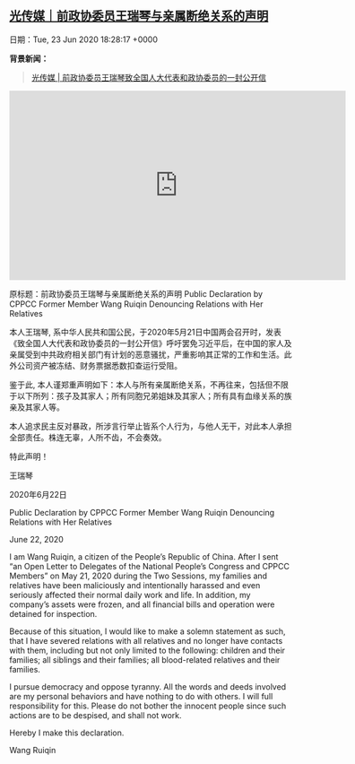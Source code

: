 [光传媒｜前政协委员王瑞琴与亲属断绝关系的声明](https://chinadigitaltimes.net/chinese/2020/06/%e5%85%89%e4%bc%a0%e5%aa%92%ef%bd%9c%e5%89%8d%e6%94%bf%e5%8d%8f%e5%a7%94%e5%91%98%e7%8e%8b%e7%91%9e%e7%90%b4%e4%b8%8e%e4%ba%b2%e5%b1%9e%e6%96%ad%e7%bb%9d%e5%85%b3%e7%b3%bb%e7%9a%84%e5%a3%b0%e6%98%8e/)
------
日期：Tue, 23 Jun 2020 18:28:17 +0000

<p><strong>背景新闻：</strong></p><blockquote class="wp-embedded-content" data-secret="1zduedVxS5"><p><a href="https://chinadigitaltimes.net/chinese/2020/05/%e5%85%89%e4%bc%a0%e5%aa%92-%e5%89%8d%e6%94%bf%e5%8d%8f%e5%a7%94%e5%91%98%e7%8e%8b%e7%91%9e%e7%90%b4%e8%87%b4%e5%85%a8%e5%9b%bd%e4%ba%ba%e5%a4%a7%e4%bb%a3%e8%a1%a8%e5%92%8c%e6%94%bf%e5%8d%8f/">光传媒 | 前政协委员王瑞琴致全国人大代表和政协委员的一封公开信</a></p></blockquote><p><iframe class="wp-embedded-content" sandbox="allow-scripts" security="restricted" title="《光传媒 | 前政协委员王瑞琴致全国人大代表和政协委员的一封公开信》—中国数字时代" src="https://chinadigitaltimes.net/chinese/2020/05/%e5%85%89%e4%bc%a0%e5%aa%92-%e5%89%8d%e6%94%bf%e5%8d%8f%e5%a7%94%e5%91%98%e7%8e%8b%e7%91%9e%e7%90%b4%e8%87%b4%e5%85%a8%e5%9b%bd%e4%ba%ba%e5%a4%a7%e4%bb%a3%e8%a1%a8%e5%92%8c%e6%94%bf%e5%8d%8f/embed/#?secret=1zduedVxS5" data-secret="1zduedVxS5" width="600" height="338" frameborder="0" marginwidth="0" marginheight="0" scrolling="no"></iframe></p><p>原标题：前政协委员王瑞琴与亲属断绝关系的声明 Public Declaration by CPPCC Former Member Wang Ruiqin Denouncing Relations with Her Relatives</p><p>本人王瑞琴, 系中华人民共和国公民，于2020年5月21日中国两会召开时，发表《致全国人大代表和政协委员的一封公开信》呼吁罢免习近平后，在中国的家人及亲属受到中共政府相关部门有计划的恶意骚扰，严重影响其正常的工作和生活。此外公司资产被冻结、财务票据悉数扣查运行受阻。</p><p>鉴于此, 本人谨郑重声明如下：本人与所有亲属断绝关系，不再往来，包括但不限于以下所列：孩子及其家人；所有同胞兄弟姐妹及其家人；所有具有血缘关系的族亲及其家人等。</p><p>本人追求民主反对暴政，所涉言行举止皆系个人行为，与他人无干，对此本人承担全部责任。株连无辜，人所不齿，不会奏效。</p><p>特此声明！</p><p>王瑞琴</p><p>2020年6月22日</p><p>Public Declaration by CPPCC Former Member Wang Ruiqin Denouncing Relations with Her Relatives</p><p>June 22, 2020</p><p>I am Wang Ruiqin, a citizen of the People’s Republic of China. After I sent “an Open Letter to Delegates of the National People’s Congress and CPPCC Members” on May 21, 2020 during the Two Sessions, my families and relatives have been maliciously and intentionally harassed and even seriously affected their normal daily work and life. In addition, my company’s assets were frozen, and all financial bills and operation were detained for inspection.</p><p>Because of this situation, I would like to make a solemn statement as such, that I have severed relations with all relatives and no longer have contacts with them, including but not only limited to the following: children and their families; all siblings and their families; all blood-related relatives and their families.</p><p>I pursue democracy and oppose tyranny. All the words and deeds involved are my personal behaviors and have nothing to do with others. I will full responsibility for this. Please do not bother the innocent people since such actions are to be despised, and shall not work.</p><p>Hereby I make this declaration.</p><p>Wang Ruiqin</p>
